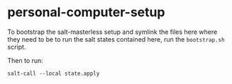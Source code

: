 # personal-computer-setup

To bootstrap the salt-masterless setup and symlink the files here where
they need to be to run the salt states contained here, run the `bootstrap.sh`
script.

Then to run:
```
salt-call --local state.apply
```
